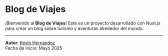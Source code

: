 # Blog de Viajes

¡Bienvenido al **Blog de Viajes**! Este es un proyecto desarrollado con Nuxt.js para crear un blog sobre turismo y aventuras alrededor del mundo.

---

**Autor**: [Kevin Hernández](https://github.com/kevin0018)  
Fecha de inicio: Mayo 2025